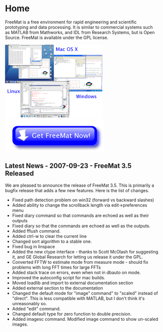 Home
====

FreeMat is a free environment for rapid engineering and scientific prototyping and data processing. It is similar to commercial systems such as MATLAB from Mathworks, and IDL from Research Systems, but is Open Source. FreeMat is available under the GPL license.


[!["Screen"](assets/screencap_composite_small.png "Screen")](screenshots.html) [!["Download"](assets/download.png "Download")](download.html)


Latest News - 2007-09-23 - FreeMat 3.5 Released
-----------------------------------------------
We are pleased to announce the release of FreeMat 3.5. This is primarily a bugfix release that adds a few new features. Here is the list of changes.

 * Fixed path detection problem on win32 (forward vs backward slashes)
 * Added ability to change the scrollback length via edit->preferences menu
 * Fixed diary command so that commands are echoed as well as their outputs
 * Fixed diary so that the commands are echoed as well as the outputs.
 * Added fflush command.
 * Added ctrl-w to clear the current line
 * Changed sort algorithm to a stable one.
 * Fixed bug in linspace
 * Added the new ctype interface - thanks to Scott McOlash for suggesting it, and GE Global Research for letting us release it under the GPL.
 * Converted FFTW to estimate mode from measure mode - should fix problems with long FFT times for large FFTs
 * Added stack trace on errors, even when not in dbauto on mode.
 * Improved the autoconfig script for mac builds.
 * Moved loadlib and import to external documentation section
 * Added external section to the documentation
 * Changed the default mode for "image" command" to "scaled" instead of "direct". This is less compatible with MATLAB, but I don't think it's unreasonably so.
 * Added "edit" command.
 * Changed default type for zero function to double precision.
 * Added imagesc command. Modified image command to show un-scaled images.
